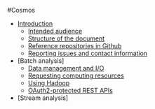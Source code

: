 #<a name="top"></a>Cosmos

* [Introduction](./introduction.md)
    * [Intended audience](./introduction.md#section1)
    * [Structure of the document](./introduction.md#section2)
    * [Reference repositories in Github](./introduction.md#section3)
    * [Reporting issues and contact information](./introduction.md#section4)
* [Batch analysis]
    * [Data management and I/O](./batch/user_and_programmer_manual/data_management_and_io.md)
    * [Requesting computing resources](./batch/user_and_programmer_manual/request_computing_resources.md)
    * [Using Hadoop](./batch/user_and_programmer_manual/using_hadoop.md)
    * [OAuth2-protected REST APIs](./batch/user_and_programmer_manual/oauth2_rest_apis.md)
* [Stream analysis]
